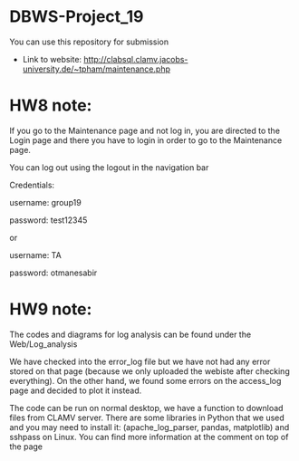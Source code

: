 # DBWS-Project_19
You can use this repository for submission
- Link to website: http://clabsql.clamv.jacobs-university.de/~tpham/maintenance.php

# HW8 note: 
If you go to the Maintenance page and not log in, you are directed to the Login page and there you have to login in order to go to the Maintenance page.

You can log out using the logout in the navigation bar


Credentials:


username: group19

password: test12345

or

username: TA

password: otmanesabir


# HW9 note:

The codes and diagrams for log analysis can be found under the Web/Log_analysis

We have checked into the error_log file but we have not had any error stored on that page (because we only uploaded the webiste after checking everything). On the other hand, we found some errors on the access_log page and decided to plot it instead. 

The code can be run on normal desktop, we have a function to download files from CLAMV server. There are some libraries in Python that we used and you may need to install it:
(apache_log_parser, pandas, matplotlib) and sshpass on Linux. You can find more information at the comment on top of the page
